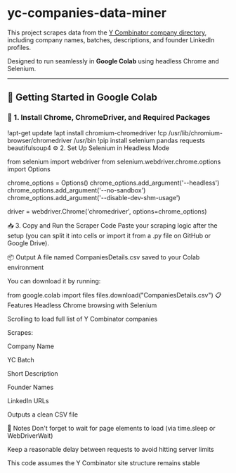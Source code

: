 # yc-companies-data-miner
This project scrapes data from the [Y Combinator company directory](https://www.ycombinator.com/companies), including company names, batches, descriptions, and founder LinkedIn profiles.

Designed to run seamlessly in **Google Colab** using headless Chrome and Selenium.

---

## 🚀 Getting Started in Google Colab

### 🔧 1. Install Chrome, ChromeDriver, and Required Packages

!apt-get update
!apt install chromium-chromedriver
!cp /usr/lib/chromium-browser/chromedriver /usr/bin
!pip install selenium pandas requests beautifulsoup4
⚙️ 2. Set Up Selenium in Headless Mode

from selenium import webdriver
from selenium.webdriver.chrome.options import Options

chrome_options = Options()
chrome_options.add_argument('--headless')
chrome_options.add_argument('--no-sandbox')
chrome_options.add_argument('--disable-dev-shm-usage')

driver = webdriver.Chrome('chromedriver', options=chrome_options)

📥 3. Copy and Run the Scraper Code
Paste your scraping logic after the setup (you can split it into cells or import it from a .py file on GitHub or Google Drive).

📦 Output
A file named CompaniesDetails.csv saved to your Colab environment

You can download it by running:


from google.colab import files
files.download("CompaniesDetails.csv")
📋 Features
Headless Chrome browsing with Selenium

Scrolling to load full list of Y Combinator companies

Scrapes:

Company Name

YC Batch

Short Description

Founder Names

LinkedIn URLs

Outputs a clean CSV file

📝 Notes
Don't forget to wait for page elements to load (via time.sleep or WebDriverWait)

Keep a reasonable delay between requests to avoid hitting server limits

This code assumes the Y Combinator site structure remains stable
